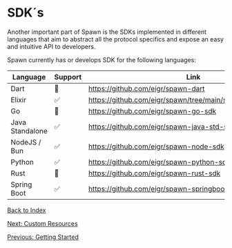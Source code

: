 # SDK´s

Another important part of Spawn is the SDKs implemented in different languages that aim to
abstract all the protocol specifics and expose an easy and intuitive API to developers.

Spawn currently has or develops SDK for the following languages:

| Language        | Support | Link                                                        | 
| --------------- | ------- | ----------------------------------------------------------- |
| Dart            | 🚧      | https://github.com/eigr/spawn-dart                          |
| Elixir          | ✅      | https://github.com/eigr/spawn/tree/main/spawn_sdk/spawn_sdk |
| Go              | 🚧      | https://github.com/eigr/spawn-go-sdk                        |
| Java Standalone | ✅      | https://github.com/eigr/spawn-java-std-sdk                  |
| NodeJS / Bun    | ✅      | https://github.com/eigr/spawn-node-sdk                      |
| Python          | ✅      | https://github.com/eigr/spawn-python-sdk                    |
| Rust            | 🚧      | https://github.com/eigr/spawn-rust-sdk                      |
| Spring Boot     | ✅      | https://github.com/eigr/spawn-springboot-sdk                |

[Back to Index](index.md)

[Next: Custom Resources](crds.md)

[Previous: Getting Started](getting_started.md)